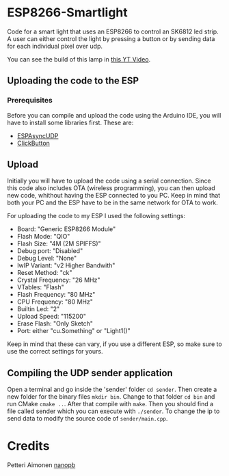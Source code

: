 # ESP8266-Smartlight

Code for a smart light that uses an ESP8266 to control an SK6812 led strip. A user can either control the light by pressing a button or by sending data for each individual pixel over udp.

You can see the build of this lamp in [this YT Video](https://youtu.be/6UEOXfMJE6Q).

## Uploading the code to the ESP

### Prerequisites
Before you can compile and upload the code using the Arduino IDE, you will have to install some libraries first.
These are:
* [ESPAsyncUDP](https://github.com/me-no-dev/ESPAsyncUDP)
* [ClickButton](https://github.com/marcobrianza/ClickButton)

## Upload

Initially you will have to upload the code using a serial connection. Since this code also includes OTA (wireless programming), you can then upload new code, whithout having the ESP connected to you PC. Keep in mind that both your PC and the ESP have to be in the same network for OTA to work.

For uploading the code to my ESP I used the following settings:

* Board: "Generic ESP8266 Module"
* Flash Mode: "QIO"
* Flash Size: "4M (2M SPIFFS)"
* Debug port: "Disabled"
* Debug Level: "None"
* lwIP Variant: "v2 Higher Bandwith"
* Reset Method: "ck"
* Crystal Frequency: "26 MHz"
* VTables: "Flash"
* Flash Frequency: "80 MHz"
* CPU Frequency: "80 MHz"
* Builtin Led: "2"
* Upload Speed: "115200"
* Erase Flash: "Only Sketch"
* Port: either "cu.Something" or "Light1(<ip address>)"

Keep in mind that these can vary, if you use a different ESP, so make sure to use the correct settings for yours.

## Compiling the UDP sender application
Open a terminal and go inside the 'sender' folder `cd sender`.
Then create a new folder for the binary files `mkdir bin`. Change to that folder `cd bin` and run CMake `cmake ..`. After that compile with `make`. Then you should find a file called sender which you can execute with `./sender`. To change the ip to send data to modify the source code of `sender/main.cpp`.

# Credits
Petteri Aimonen [nanopb](https://github.com/nanopb/nanopb)
